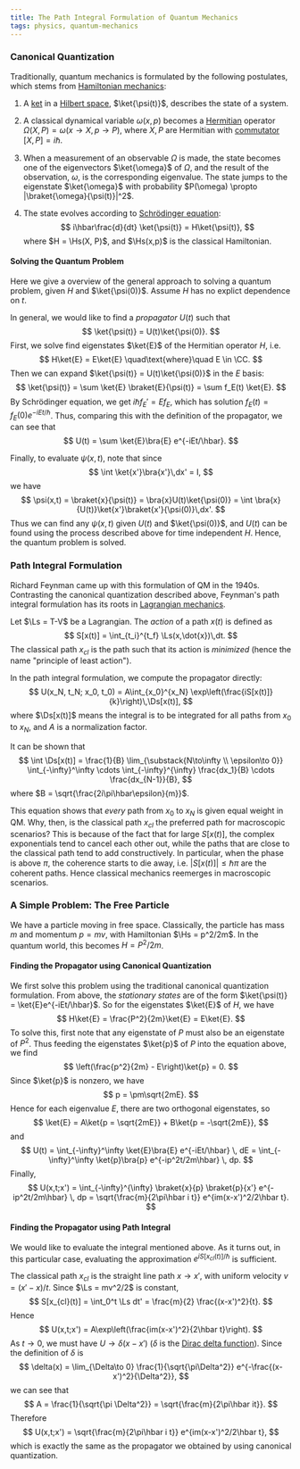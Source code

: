```yaml
---
title: The Path Integral Formulation of Quantum Mechanics
tags: physics, quantum-mechanics
---
```


### Canonical Quantization

Traditionally, quantum mechanics is formulated by the following postulates, which stems from [Hamiltonian mechanics](https://en.wikipedia.org/wiki/Hamiltonian_mechanics):

1. A [ket](https://en.wikipedia.org/wiki/Bra%E2%80%93ket_notation) in a [Hilbert space](https://en.wikipedia.org/wiki/Hilbert_space), $\ket{\psi(t)}$, describes the state of a system.

2. A classical dynamical variable $\omega(x,p)$ becomes a [Hermitian](https://en.wikipedia.org/wiki/Hermitian_matrix) operator $\Omega(X,P) = \omega(x\to X, p \to P)$, where $X,P$ are Hermitian with [commutator](https://en.wikipedia.org/wiki/Commutator#Ring_theory) $[X,P] = i\hbar$.

3. When a measurement of an observable $\Omega$ is made, the state becomes one of the eigenvectors $\ket{\omega}$ of $\Omega$, and the result of the observation, $\omega$, is the corresponding eigenvalue. The state jumps to the eigenstate $\ket{\omega}$ with probability $P(\omega) \propto |\braket{\omega}{\psi(t)}|^2$.

4. The state evolves according to [Schrödinger equation](https://en.wikipedia.org/wiki/Schr%C3%B6dinger_equation): $$ i\hbar\frac{d}{dt} \ket{\psi(t)} = H\ket{\psi(t)}, $$ where $H = \Hs(X, P)$, and $\Hs(x,p)$ is the classical Hamiltonian.


#### Solving the Quantum Problem
Here we give a overview of the general approach to solving a quantum problem, given $H$ and $\ket{\psi(0)}$. Assume $H$ has no explict dependence on $t$.

In general, we would like to find a _propagator_ $U(t)$ such that
$$ \ket{\psi(t)} = U(t)\ket{\psi(0)}. $$
First, we solve find eigenstates $\ket{E}$ of the Hermitian operator $H$, i.e. $$ H\ket{E} = E\ket{E} \quad\text{where}\quad E \in \CC. $$
Then we can expand $\ket{\psi(t)} = U(t)\ket{\psi(0)}$ in the $E$ basis:
$$ \ket{\psi(t)} = \sum \ket{E} \braket{E}{\psi(t)} = \sum f_E(t) \ket{E}. $$
By Schrödinger equation, we get $i\hbar f_E' = Ef_E$, which has solution $f_E(t) = f_E(0)e^{-iEt/\hbar}$.
Thus, comparing this with the definition of the propagator, we can see that
$$ U(t) = \sum \ket{E}\bra{E} e^{-iEt/\hbar}. $$

Finally, to evaluate $\psi(x,t)$, note that since $$ \int \ket{x'}\bra{x'}\,dx' = I, $$
we have $$ \psi(x,t) = \braket{x}{\psi(t)} = \bra{x}U(t)\ket{\psi(0)} = \int \bra{x}{U(t)}\ket{x'}\braket{x'}{\psi(0)}\,dx'. $$
Thus we can find any $\psi(x,t)$ given $U(t)$ and $\ket{\psi(0)}$, and $U(t)$ can be found using the process described above for time independent $H$. Hence, the quantum problem is solved.


### Path Integral Formulation
Richard Feynman came up with this formulation of QM in the 1940s. Contrasting the canonical quantization described above, Feynman's path integral formulation has its roots in [Lagrangian mechanics](https://en.wikipedia.org/wiki/Lagrangian_mechanics).

Let $\Ls = T-V$ be a Lagrangian. The _action_ of a path $x(t)$ is defined as
$$ S[x(t)] = \int_{t_i}^{t_f} \Ls(x,\dot{x})\,dt. $$
The classical path $x_{cl}$ is the path such that its action is _minimized_ (hence the name "principle of least action").

In the path integral formulation, we compute the propagator directly:
$$ U(x_N, t_N; x_0, t_0) = A\int_{x_0}^{x_N} \exp\left(\frac{iS[x(t)]}{k}\right)\,\Ds[x(t)], $$
where $\Ds[x(t)]$ means the integral is to be integrated for all paths from $x_0$ to $x_N$, and $A$ is a normalization factor.

It can be shown that
$$ \int \Ds[x(t)] = \frac{1}{B} \lim_{\substack{N\to\infty \\ \epsilon\to 0}} \int_{-\infty}^\infty \cdots \int_{-\infty}^{\infty} \frac{dx_1}{B}  \cdots \frac{dx_{N-1}}{B}, $$
    where $B = \sqrt{\frac{2i\pi\hbar\epsilon}{m}}$.

This equation shows that _every_ path from $x_0$ to $x_N$ is given equal weight in QM. Why, then, is the classical path $x_{cl}$ the preferred path for macroscopic scenarios? This is because of the fact that for large $S[x(t)]$, the complex exponentials tend to cancel each other out, while the paths that are close to the classical path tend to add constructively. In particular, when the phase is above $\pi$, the coherence starts to die away, i.e. $|S[x(t)]| \le \hbar \pi$ are the coherent paths. Hence classical mechanics reemerges in macroscopic scenarios.

### A Simple Problem: The Free Particle
We have a particle moving in free space. Classically, the particle has mass $m$ and momentum $p = mv$, with Hamiltonian $\Hs = p^2/2m$. In the quantum world, this becomes $H = P^2/2m$.

#### Finding the Propagator using Canonical Quantization
We first solve this problem using the traditional canonical quantization formulation.
From above, the _stationary states_ are of the form $\ket{\psi(t)} = \ket{E}e^{-iEt/\hbar}$. So for the eigenstates $\ket{E}$ of $H$, we have
$$ H\ket{E} = \frac{P^2}{2m}\ket{E} = E\ket{E}. $$
To solve this, first note that any eigenstate of $P$ must also be an eigenstate of $P^2$. Thus feeding the eigenstates $\ket{p}$ of $P$ into the equation above, we find
$$ \left(\frac{p^2}{2m} - E\right)\ket{p} = 0. $$ Since $\ket{p}$ is nonzero, we have $$ p = \pm\sqrt{2mE}. $$ Hence for each eigenvalue $E$, there are two orthogonal eigenstates, so
$$ \ket{E} = A\ket{p = \sqrt{2mE}} + B\ket{p = -\sqrt{2mE}}, $$ and
$$ U(t) = \int_{-\infty}^\infty \ket{E}\bra{E} e^{-iEt/\hbar} \, dE = \int_{-\infty}^\infty \ket{p}\bra{p} e^{-ip^2t/2m\hbar} \, dp. $$
Finally,
$$ U(x,t;x') = \int_{-\infty}^{\infty} \braket{x}{p} \braket{p}{x'} e^{-ip^2t/2m\hbar} \, dp = \sqrt{\frac{m}{2\pi\hbar i t}} e^{im(x-x')^2/2\hbar t}. $$

#### Finding the Propagator using Path Integral
We would like to evaluate the integral mentioned above. As it turns out, in this particular case, evaluating the approximation $e^{iS[x_{cl}(t)]/\hbar}$ is sufficient.

The classical path $x_{cl}$ is the straight line path $x \to x'$, with uniform velocity $v = (x'-x)/t$. Since $\Ls = mv^2/2$ is constant, $$ S[x_{cl}(t)] = \int_0^t \Ls dt' = \frac{m}{2} \frac{(x-x')^2}{t}. $$
Hence $$ U(x,t;x') = A\exp\left(\frac{im(x-x')^2}{2\hbar t}\right). $$
As $t \to 0$, we must have $U \to \delta(x-x')$ ($\delta$ is the [Dirac delta function](https://en.wikipedia.org/wiki/Dirac_delta_function)). Since the definition of $\delta$ is
$$ \delta(x) = \lim_{\Delta\to 0} \frac{1}{\sqrt{\pi\Delta^2}} e^{-\frac{(x-x')^2}{\Delta^2}}, $$
we can see that $$ A = \frac{1}{\sqrt{\pi \Delta^2}} = \sqrt{\frac{m}{2\pi\hbar it}}. $$
Therefore
$$ U(x,t;x') = \sqrt{\frac{m}{2\pi\hbar i t}} e^{im(x-x')^2/2\hbar t}, $$
which is exactly the same as the propagator we obtained by using canonical quantization.
